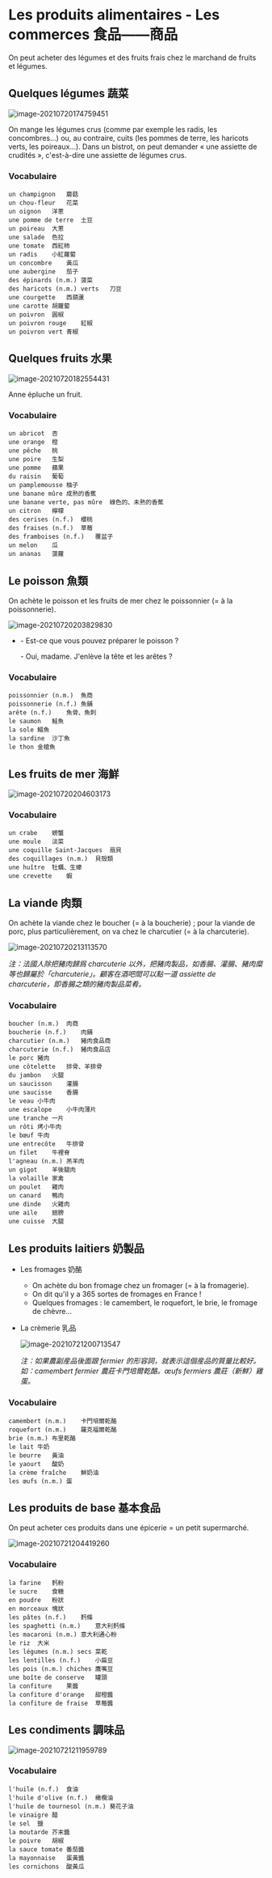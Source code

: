 # Les produits alimentaires - Les commerces 食品——商品

On peut acheter des légumes et des fruits frais chez le marchand de fruits et légumes.

## Quelques légumes 蔬菜

![image-20210720174759451](../images/image-20210720174759451.png)

On mange les légumes crus (comme par exemple les radis, les concombres...) ou, au contraire, cuits (les pommes de terre, les haricots verts, les poireaux...). Dans un bistrot, on peut demander « une assiette de crudités », c'est-à-dire une assiette de légumes crus.

### Vocabulaire

```
un champignon	蘑菇
un chou-fleur	花菜
un oignon	洋蔥
une pomme de terre	土豆
un poireau	大蔥
une salade	色拉
une tomate	西紅柿
un radis	小紅蘿蔔
un concombre	黃瓜
une aubergine	茄子
des épinards (n.m.)	菠菜
des haricots (n.m.) verts	刀豆
une courgette	西葫蘆
une carotte	胡蘿蔔
un poivron	圓椒
un poivron rouge	紅椒
un poivron vert	青椒
```

## Quelques fruits 水果

![image-20210720182554431](../images/image-20210720182554431.png)

Anne épluche un fruit.

### Vocabulaire

```
un abricot	杏
une orange	橙
une pêche	桃
une poire	生梨
une pomme	蘋果
du raisin	葡萄
un pamplemousse	柚子
une banane mûre	成熟的香蕉
une banane verte, pas mûre	綠色的、未熟的香蕉
un citron	檸檬
des cerises (n.f.)	櫻桃
des fraises (n.f.)	草莓
des framboises (n.f.)	覆盆子
un melon	瓜
un ananas	菠蘿
```

## Le poisson 魚類

On achète le poisson et les fruits de mer chez le poissonnier (= à la poissonnerie).

![image-20210720203829830](../images/image-20210720203829830.png)

* \- Est-ce que vous pouvez préparer le poisson ?

    \- Oui, madame. J'enlève la tête et les arêtes ?

### Vocabulaire

```
poissonnier (n.m.)	魚商
poissonnerie (n.f.)	魚鋪
arête (n.f.)	魚骨、魚刺
le saumon	鮭魚
la sole	鰨魚
la sardine	沙丁魚
le thon	金槍魚
```

## Les fruits de mer 海鮮

![image-20210720204603173](../images/image-20210720204603173.png)

### Vocabulaire

```
un crabe	螃蟹
une moule	淡菜
une coquille Saint-Jacques	扇貝
des coquillages (n.m.)	貝殼類
une huître	牡蠣、生蠔
une crevette	蝦
```

## La viande 肉類

On achète la viande chez le boucher (= à la boucherie) ; pour la viande de porc, plus particulièrement, on va chez le charcutier (= à la charcuterie).

![image-20210720213113570](../images/image-20210720213113570.png)

*注：法國人除把豬肉歸爲 charcuterie 以外，把豬肉製品，如香腸、灌腸、豬肉糜等也歸屬於「charcuterie」。顧客在酒吧間可以點一道 assiette de charcuterie，即香腸之類的豬肉製品菜肴。*

### Vocabulaire

```
boucher (n.m.)	肉商
boucherie (n.f.)	肉鋪
charcutier (n.m.)	豬肉食品商
charcuterie (n.f.)	豬肉食品店
le porc	豬肉
une côtelette	排骨、羊排骨
du jambon	火腿
un saucisson	灌腸
une saucisse	香腸
le veau	小牛肉
une escalope	小牛肉薄片
une tranche	一片
un rôti	烤小牛肉
le bœuf	牛肉
une entrecôte	牛排骨
un filet	牛裡脊
l'agneau (n.m.)	羔羊肉
un gigot	羊後腿肉
la volaille	家禽
un poulet	雞肉
un canard	鴨肉
une dinde	火雞肉
une aile	翅膀
une cuisse	大腿
```

## Les produits laitiers 奶製品

* Les fromages 奶酪

    * On achète du bon fromage chez un fromager (= à la fromagerie).
    * On dit qu'il y a 365 sortes de fromages en France !
    * Quelques fromages : le camembert, le roquefort, le brie, le fromage de chèvre...

* La crèmerie 乳品

    ![image-20210721200713547](../images/image-20210721200713547.png)

    *注：如果農副産品後面跟 fermier 的形容詞，就表示這個産品的質量比較好。如：camembert fermier 農莊卡門培爾乾酪。œufs fermiers 農莊（新鮮）雞蛋。*

### Vocabulaire

```
camembert (n.m.)	卡門培爾乾酪
roquefort (n.m.)	羅克福爾乾酪
brie (n.m.)	布里乾酪
le lait	牛奶
le beurre	黃油
le yaourt	酸奶
la crème fraîche	鮮奶油
les œufs (n.m.)	蛋
```

## Les produits de base 基本食品

On peut acheter ces produits dans une épicerie = un petit supermarché.

![image-20210721204419260](../images/image-20210721204419260.png)

### Vocabulaire

```
la farine	麫粉
le sucre	食糖
en poudre	粉狀
en morceaux	塊狀
les pâtes (n.f.)	麫條
les spaghetti (n.m.)	意大利麫條
les macaroni (n.m.)	意大利通心粉
le riz	大米
les légumes (n.m.) secs	菜乾
les lentilles (n.f.)	小扁豆
les pois (n.m.) chiches	鷹嘴豆
une boîte de conserve	罐頭
la confiture	果醬
la confiture d'orange	甜橙醬
la confiture de fraise	草莓醬
```

## Les condiments 調味品

![image-20210721211959789](../images/image-20210721211959789.png)

### Vocabulaire

```
l'huile (n.f.)	食油
l'huile d'olive (n.f.)	橄欖油
l'huile de tournesol (n.m.)	葵花子油
le vinaigre	醋
le sel	鹽
la moutarde	芥末醬
le poivre	胡椒
la sauce tomate	番茄醬
la mayonnaise	蛋黃醬
les cornichons	酸黃瓜
```

